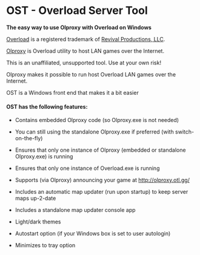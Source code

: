 # OST - Overload Server Tool

**The easy way to use Olproxy with Overload on Windows**

[Overload](https://playoverload.com) is a registered trademark of [Revival Productions, LLC](https://www.revivalprod.com).

[Olproxy](https://github.com/arbruijn/olproxy) is Overload utility to host LAN games over the Internet.

This is an unaffiliated, unsupported tool. Use at your own risk!

Olproxy makes it possible to run host Overload LAN games over the Internet. 

OST is a Windows front end that makes it a bit easier 

#### OST has the following features:

- Contains embedded Olproxy code (so Olproxy.exe is not needed)

- You can still using the standalone Olproxy.exe if preferred (with switch-on-the-fly)

- Ensures that only one instance of Olproxy (embedded or standalone Olproxy.exe) is running

- Ensures that only one instance of Overload.exe is running

- Supports (via Olproxy) announcing your game at http://olproxy.otl.gg/

- Includes an automatic map updater (run upon startup) to keep server maps up-2-date

- Includes a standalone map updater console app

- Light/dark themes

- Autostart option (if your Windows box is set to user autologin)

- Minimizes to tray option
